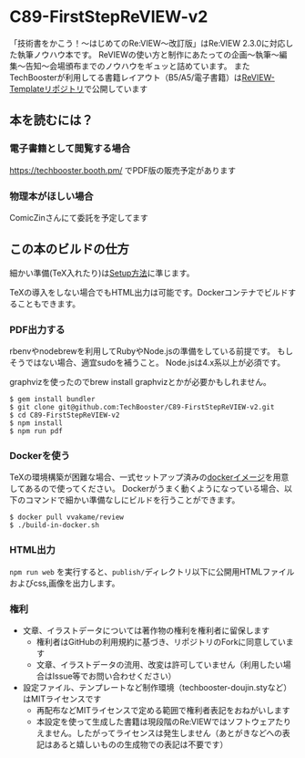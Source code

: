 # C89-FirstStepReVIEW-v2

「技術書をかこう！〜はじめてのRe:VIEW〜改訂版」はRe:VIEW 2.3.0に対応した執筆ノウハウ本です。
ReVIEWの使い方と制作にあたっての企画〜執筆〜編集〜告知〜会場頒布までのノウハウをギュッと詰めています。
またTechBoosterが利用してる書籍レイアウト（B5/A5/電子書籍）は[ReVIEW-Templateリポジトリ](https://github.com/TechBooster/ReVIEW-Template)で公開しています

## 本を読むには？

### 電子書籍として閲覧する場合

https://techbooster.booth.pm/
でPDF版の販売予定があります

### 物理本がほしい場合

ComicZinさんにて委託を予定してます

## この本のビルドの仕方

細かい準備(TeX入れたり)は[Setup方法](https://github.com/TechBooster/C89-FirstStepReVIEW-v2/blob/9ecb665f38ffb54c8943fb0406e3fe2bd9bc5e40/articles/setup.re)に準じます。

TeXの導入をしない場合でもHTML出力は可能です。Dockerコンテナでビルドすることもできます。

### PDF出力する

rbenvやnodebrewを利用してRubyやNode.jsの準備をしている前提です。
もしそうではない場合、適宜sudoを補うこと。
Node.jsは4.x系以上が必須です。

graphvizを使ったのでbrew install graphvizとかが必要かもしれません。

```
$ gem install bundler
$ git clone git@github.com:TechBooster/C89-FirstStepReVIEW-v2.git
$ cd C89-FirstStepReVIEW-v2
$ npm install
$ npm run pdf
```

### Dockerを使う

TeXの環境構築が困難な場合、一式セットアップ済みの[dockerイメージ](https://registry.hub.docker.com/u/vvakame/review/)を用意してあるので使ってください。
Dockerがうまく動くようになっている場合、以下のコマンドで細かい準備なしにビルドを行うことができます。

```
$ docker pull vvakame/review
$ ./build-in-docker.sh
```

### HTML出力

`npm run web` を実行すると、`publish/`ディレクトリ以下に公開用HTMLファイルおよびcss,画像を出力します。

### 権利

 * 文章、イラストデータについては著作物の権利を権利者に留保します
   * 権利者はGitHubの利用規約に基づき、リポジトリのForkに同意しています
   * 文章、イラストデータの流用、改変は許可していません（利用したい場合はIssue等でお問い合わせください）
 * 設定ファイル、テンプレートなど制作環境（techbooster-doujin.styなど）はMITライセンスです
   * 再配布などMITライセンスで定める範囲で権利者表記をおねがいします
   * 本設定を使って生成した書籍は現段階のRe:VIEWではソフトウェアたりえません。したがってライセンスは発生しません（あとがきなどへの表記はあると嬉しいものの生成物での表記は不要です）
